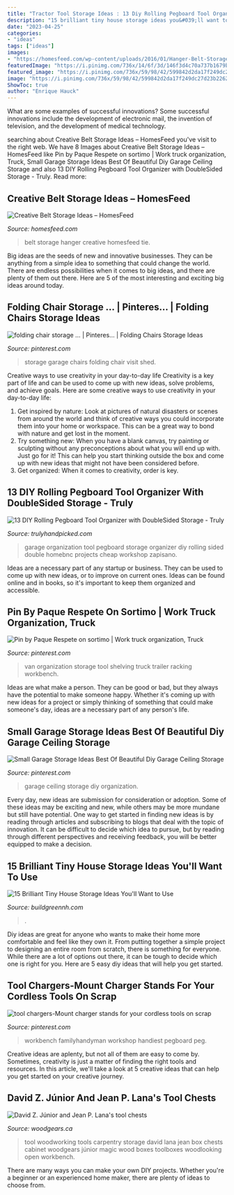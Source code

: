 ```yaml
---
title: "Tractor Tool Storage Ideas : 13 Diy Rolling Pegboard Tool Organizer With Doublesided Storage"
description: "15 brilliant tiny house storage ideas you&#039;ll want to use"
date: "2023-04-25"
categories:
- "ideas"
tags: ["ideas"]
images:
- "https://homesfeed.com/wp-content/uploads/2016/01/Hanger-Belt-Storage-Ideas.jpg"
featuredImage: "https://i.pinimg.com/736x/14/6f/3d/146f3d4c70a737b1679b9f0acb8dd11c.jpg"
featured_image: "https://i.pinimg.com/736x/59/98/42/599842d2da17f249dc27d23b226266f8.jpg"
image: "https://i.pinimg.com/736x/59/98/42/599842d2da17f249dc27d23b226266f8.jpg"
ShowToc: true
author: "Enrique Hauck"
---
```



What are some examples of successful innovations?
Some successful innovations include the development of electronic mail, the invention of television, and the development of medical technology.

	

		
searching about Creative Belt Storage Ideas – HomesFeed you've visit to the right web. We have 8 Images about Creative Belt Storage Ideas – HomesFeed like Pin by Paque Respete on sortimo | Work truck organization, Truck, Small Garage Storage Ideas Best Of Beautiful Diy Garage Ceiling Storage and also 13 DIY Rolling Pegboard Tool Organizer with DoubleSided Storage - Truly. Read more:
		
    
## Creative Belt Storage Ideas – HomesFeed

<img loading=lazy src="https://homesfeed.com/wp-content/uploads/2016/01/Hanger-Belt-Storage-Ideas.jpg" onerror="this.onerror=null;this.src='https://tse2.mm.bing.net/th?id=OIP.i0yTA2FombBu9TaeSdbGzwHaJ4&amp;pid=15.1';" alt="Creative Belt Storage Ideas – HomesFeed">

_Source: homesfeed.com_

>belt storage hanger creative homesfeed tie. 

	

Big ideas are the seeds of new and innovative businesses. They can be anything from a simple idea to something that could change the world. There are endless possibilities when it comes to big ideas, and there are plenty of them out there. Here are 5 of the most interesting and exciting big ideas around today.

    
## Folding Chair Storage … | Pinteres… | Folding Chairs Storage Ideas

<img loading=lazy src="https://i.pinimg.com/736x/24/3c/fd/243cfd846f8b1b913cb28687e87750d7.jpg" onerror="this.onerror=null;this.src='https://tse3.mm.bing.net/th?id=OIP.Br9vY2YPqgRE1o3apCLYkAHaHa&amp;pid=15.1';" alt="folding chair storage … | Pinteres… | Folding Chairs Storage Ideas">

_Source: pinterest.com_

>storage garage chairs folding chair visit shed. 

	

Creative ways to use creativity in your day-to-day life
Creativity is a key part of life and can be used to come up with new ideas, solve problems, and achieve goals. Here are some creative ways to use creativity in your day-to-day life:
1. Get inspired by nature: Look at pictures of natural disasters or scenes from around the world and think of creative ways you could incorporate them into your home or workspace. This can be a great way to bond with nature and get lost in the moment.
2. Try something new: When you have a blank canvas, try painting or sculpting without any preconceptions about what you will end up with. Just go for it! This can help you start thinking outside the box and come up with new ideas that might not have been considered before.
3. Get organized: When it comes to creativity, order is key.

    
## 13 DIY Rolling Pegboard Tool Organizer With DoubleSided Storage - Truly

<img loading=lazy src="https://trulyhandpicked.com/wp-content/uploads/2018/12/diy-rolling-pegboard-tool-organizer-with-doublesided-storage-154601247684gnk.jpg" onerror="this.onerror=null;this.src='https://tse3.mm.bing.net/th?id=OIP.ZgwzMtCMRTwoIM4AOVS0uQHaP1&amp;pid=15.1';" alt="13 DIY Rolling Pegboard Tool Organizer with DoubleSided Storage - Truly">

_Source: trulyhandpicked.com_

>garage organization tool pegboard storage organizer diy rolling sided double homebnc projects cheap workshop zapisano. 

	

Ideas are a necessary part of any startup or business. They can be used to come up with new ideas, or to improve on current ones. Ideas can be found online and in books, so it's important to keep them organized and accessible.

    
## Pin By Paque Respete On Sortimo | Work Truck Organization, Truck

<img loading=lazy src="https://i.pinimg.com/736x/14/6f/3d/146f3d4c70a737b1679b9f0acb8dd11c.jpg" onerror="this.onerror=null;this.src='https://tse2.mm.bing.net/th?id=OIP.8q8Au66scxcK4BkWbw7RMQHaKE&amp;pid=15.1';" alt="Pin by Paque Respete on sortimo | Work truck organization, Truck">

_Source: pinterest.com_

>van organization storage tool shelving truck trailer racking workbench. 

	

Ideas are what make a person. They can be good or bad, but they always have the potential to make someone happy. Whether it's coming up with new ideas for a project or simply thinking of something that could make someone's day, ideas are a necessary part of any person's life.

    
## Small Garage Storage Ideas Best Of Beautiful Diy Garage Ceiling Storage

<img loading=lazy src="https://i.pinimg.com/736x/59/98/42/599842d2da17f249dc27d23b226266f8.jpg" onerror="this.onerror=null;this.src='https://tse4.mm.bing.net/th?id=OIP.6zJAErdfZegXunQ1udKWzAHaFQ&amp;pid=15.1';" alt="Small Garage Storage Ideas Best Of Beautiful Diy Garage Ceiling Storage">

_Source: pinterest.com_

>garage ceiling storage diy organization. 

	

Every day, new ideas are submission for consideration or adoption. Some of these ideas may be exciting and new, while others may be more mundane but still have potential. One way to get started in finding new ideas is by reading through articles and subscribing to blogs that deal with the topic of innovation. It can be difficult to decide which idea to pursue, but by reading through different perspectives and receiving feedback, you will be better equipped to make a decision.

    
## 15 Brilliant Tiny House Storage Ideas You&#039;ll Want To Use

<img loading=lazy src="https://buildgreennh.com/wp-content/uploads/2020/03/Smart-Storage.jpg" onerror="this.onerror=null;this.src='https://tse3.mm.bing.net/th?id=OIP.4QVMA7FVqACEKYSZhpB4GAHaJ4&amp;pid=15.1';" alt="15 Brilliant Tiny House Storage Ideas You&#039;ll Want to Use">

_Source: buildgreennh.com_

>. 

	

Diy ideas are great for anyone who wants to make their home more comfortable and feel like they own it. From putting together a simple project to designing an entire room from scratch, there is something for everyone. While there are a lot of options out there, it can be tough to decide which one is right for you. Here are 5 easy diy ideas that will help you get started.

    
## Tool Chargers-Mount Charger Stands For Your Cordless Tools On Scrap

<img loading=lazy src="https://i.pinimg.com/736x/24/b2/a8/24b2a865575b4f2e3ff874eab8cc320f.jpg" onerror="this.onerror=null;this.src='https://tse4.mm.bing.net/th?id=OIP.JH1OfJwKvMFCgn6VyCSrmQHaHa&amp;pid=15.1';" alt="tool chargers-Mount charger stands for your cordless tools on scrap">

_Source: pinterest.com_

>workbench familyhandyman workshop handiest pegboard peg. 

	

Creative ideas are aplenty, but not all of them are easy to come by. Sometimes, creativity is just a matter of finding the right tools and resources. In this article, we'll take a look at 5 creative ideas that can help you get started on your creative journey.

    
## David Z. Júnior And Jean P. Lana&#039;s Tool Chests

<img loading=lazy src="http://woodgears.ca/tool_holders/zimm04-b.jpg" onerror="this.onerror=null;this.src='https://tse4.mm.bing.net/th?id=OIP.-ybBFg3NbkJnDwDZb5Yb7AHaJ4&amp;pid=15.1';" alt="David Z. Júnior and Jean P. Lana&#039;s tool chests">

_Source: woodgears.ca_

>tool woodworking tools carpentry storage david lana jean box chests cabinet woodgears júnior magic wood boxes toolboxes woodlooking open workbench. 

	

There are many ways you can make your own DIY projects. Whether you're a beginner or an experienced home maker, there are plenty of ideas to choose from.

